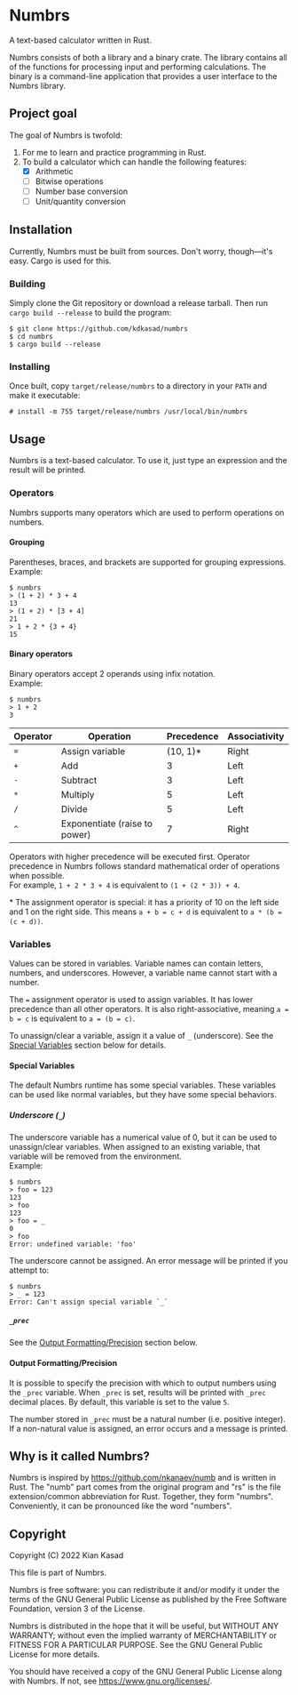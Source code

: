 # Numbrs

A text-based calculator written in Rust.

Numbrs consists of both a library and a binary crate.
The library contains all of the functions for processing input and performing
calculations. The binary is a command-line application that provides a user
interface to the Numbrs library.

## Project goal

The goal of Numbrs is twofold:
  1. For me to learn and practice programming in Rust.
  2. To build a calculator which can handle the following features:
     - [x] Arithmetic
	 - [ ] Bitwise operations
	 - [ ] Number base conversion
	 - [ ] Unit/quantity conversion

## Installation

Currently, Numbrs must be built from sources.
Don't worry, though—it's easy.
Cargo is used for this.

### Building

Simply clone the Git repository or download a release tarball. Then run `cargo
build --release` to build the program:

	$ git clone https://github.com/kdkasad/numbrs
	$ cd numbrs
	$ cargo build --release

### Installing

Once built, copy `target/release/numbrs` to a directory in your `PATH` and make
it executable:

	# install -m 755 target/release/numbrs /usr/local/bin/numbrs

## Usage

Numbrs is a text-based calculator. To use it, just type an expression and the
result will be printed.

### Operators

Numbrs supports many operators which are used to perform operations on numbers.

#### Grouping

Parentheses, braces, and brackets are supported for grouping expressions.  
Example:

	$ numbrs
	> (1 + 2) * 3 + 4
	13
	> (1 + 2) * [3 + 4]
	21
	> 1 + 2 * {3 + 4}
	15

#### Binary operators

Binary operators accept 2 operands using infix notation.  
Example:

	$ numbrs
	> 1 + 2
	3

| Operator | Operation       | Precedence | Associativity |
| ---      | ---             | ---        | ---           |
| `=`      | Assign variable | (10, 1)\*  | Right         |
| `+`      | Add             | 3          | Left          |
| `-`      | Subtract        | 3          | Left          |
| `*`      | Multiply        | 5          | Left          |
| `/`      | Divide          | 5          | Left          |
| `^`      | Exponentiate (raise to power) | 7 | Right    |

Operators with higher precedence will be executed first. Operator precedence in
Numbrs follows standard mathematical order of operations when possible.  
For example, `1 + 2 * 3 + 4` is equivalent to `(1 + (2 * 3)) + 4`.

\* The assignment operator is special: it has a priority of 10 on the left side
and 1 on the right side. This means `a + b = c + d` is equivalent to
`a * (b = (c + d))`.

### Variables

Values can be stored in variables. Variable names can contain letters, numbers,
and underscores. However, a variable name cannot start with a number.

The `=` assignment operator is used to assign variables. It has lower
precedence than all other operators. It is also right-associative, meaning
`a = b = c` is equivalent to `a = (b = c)`.

To unassign/clear a variable, assign it a value of `_` (underscore).
See the [Special Variables](#special-variables) section below for details.

#### Special Variables

The default Numbrs runtime has some special variables. These
variables can be used like normal variables, but they have some
special behaviors.

##### Underscore (`_`)
The underscore variable has a numerical value of 0, but it can be used
to unassign/clear variables. When assigned to an existing variable, that
variable will be removed from the environment.  
Example:

	$ numbrs
	> foo = 123
	123
	> foo
	123
	> foo = _
	0
	> foo
	Error: undefined variable: 'foo'

The underscore cannot be assigned. An error message will be printed if you
attempt to:

	$ numbrs
	> _ = 123
	Error: Can't assign special variable `_`

##### `_prec`
See the [Output Formatting/Precision](#output-formattingprecision)
section below.

#### Output Formatting/Precision

It is possible to specify the precision with which to output numbers using the
`_prec` variable.
When `_prec` is set, results will be printed with `_prec` decimal places.
By default, this variable is set to the value `5`.

The number stored in `_prec` must be a natural number (i.e. positive integer).
If a non-natural value is assigned, an error occurs and a message is printed.

## Why is it called Numbrs?

Numbrs is inspired by <https://github.com/nkanaev/numb> and is written in Rust.
The "numb" part comes from the original program and "rs" is the file
extension/common abbreviation for Rust. Together, they form "numbrs".
Conveniently, it can be pronounced like the word "numbers".

## Copyright

Copyright (C) 2022  Kian Kasad

This file is part of Numbrs.

Numbrs is free software: you can redistribute it and/or modify
it under the terms of the GNU General Public License as published by
the Free Software Foundation, version 3 of the License.

Numbrs is distributed in the hope that it will be useful,
but WITHOUT ANY WARRANTY; without even the implied warranty of
MERCHANTABILITY or FITNESS FOR A PARTICULAR PURPOSE.  See the
GNU General Public License for more details.

You should have received a copy of the GNU General Public License
along with Numbrs.  If not, see <https://www.gnu.org/licenses/>.

